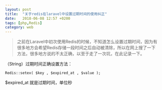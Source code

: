 ```yaml
---
layout: post
title:  "关于redis在laravel中设置过期时间的使用纠正"
date:   2018-06-08 12:57 +0200
tags: [php,Redis]
category: web
---
```


> 之前在Laravel中初次使用Redis的时候，不知道怎么设置过期时间，因为有很多地方会希望Redis存储一段时间之后自动被清除，所以在网上搜了一下方法，很多地方说的不太正确，以至于走了一次坑，在此记录一下。


（String）过期时间正确设置方法：

```Redis::setex( $key , $expired_at , $value );```

$expired_at 就是过期时间，单位秒